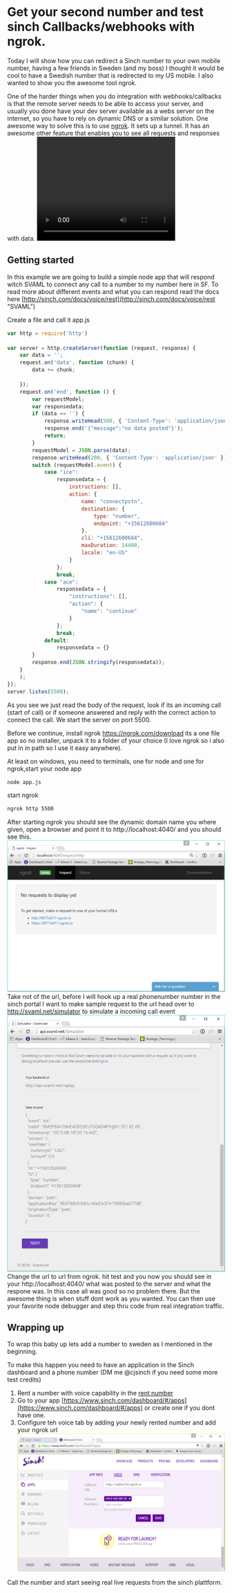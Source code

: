 # Get your second number and test sinch Callbacks/webhooks with ngrok.

Today I will show how you can redirect a Sinch number to your own mobile number, having a few friends in Sweden (and my boss) I thought it would be cool to have a Swedish number that is redirected to my US mobile. I also wanted to show you the awesome tool ngrok.

One of the harder things when you do integration with webhooks/callbacks is that the remote server needs to be able to access your server, and usually you done have your dev server available as a webs server on the internet, so you have to rely on dynamic DNS or a similar solution. One awesome way to solve this is to use [ngrok](https://ngrok.com/ "ngrok"). It sets up a tunnel. It has an awesome other feature that enables you to see all requests and responses with data. 
<video width="320" height="240" src="https://giphy.com/gifs/l0MYw9nh8qcoIyCju/html5"/>


## Getting started
In this example we are going to build a simple node app that will respond witch SVAML to connect any call to a number to my number here in SF. To read more about different events and what you can respond read the docs here
[http://sinch.com/docs/voice/rest](http://sinch.com/docs/voice/rest "SVAML") 

Create a file and call it app.js
```javascript
var http = require('http')

var server = http.createServer(function (request, response) {
    var data = '';
    request.on('data', function (chunk) {
        data += chunk;

    });
    request.on('end', function () {
        var requestModel;
        var responsedata;
        if (data == '') {
            response.writeHead(500, { 'Content-Type': 'application/json' });
            response.end('{"message":"no data posted"}');
            return;
        }
        requestModel = JSON.parse(data);
        response.writeHead(200, { 'Content-Type': 'application/json' });
        switch (requestModel.event) {
            case "ice":
                responsedata = {
                    instructions: [],
                    action: {
                        name: "connectpstn",
                        destination: {
                            type: "number",
                            endpoint: "+15612600684"
                        },
                        cli: "+15612600684",
                        maxDuration: 14400,
                        locale: "en-US"
                    }
                };
                break;
            case "ace":
                responsedata = {
                    "instructions": [],
                    "action": {
                        "name": "continue"
                    }
                };
                break;
            default:
                responsedata = {}
        }
        response.end(JSON.stringify(responsedata));
    }
    );
});
server.listen(5500);
```
As you see we just read the body of the request, look if its an incoming call (start of call) or if someone answered and reply with the correct action to connect the call. We start the server on port 5500.  

Before we continue, install ngrok https://ngrok.com/download its a one file app so no installer, unpack it to a folder of your choice (I love ngrok so i also put in in path so I use it easy anywhere). 

At least on windows, you need to terminals, one for node and one for ngrok,start your node app 
```bash
node app.js
```
start ngrok
```bash
ngrok http 5500
```
After starting ngrok you should see the dynamic domain name you where given, open a browser and point it to http://localhost:4040/ and you should see this. 
![](images/ngrokportal.png)
Take not of the url, before I will hook up a real phonenumber number in the sinch portal I want to make sample request to the url head over to http://svaml.net/simulator to simulate a incoming call event
![](images/svamlnet.png)
Change the url to url from ngrok. hit test and you now you should see  in your http://localhost:4040/ what was posted to the server and what the respone was. In this case all was good so no problem there. But the awesome thing is when stuff dont work as you wanted. You can then use your favorite node debugger and step thru code from real integration traffic. 

## Wrapping up
To  wrap this baby up lets add a number to sweden as I mentioned in the beginning. 

To make this happen you need to have an application in the Sinch dashboard and a phone number (DM me @cjsinch if you need some more test credits) 
1. Rent a number with voice capability in the [rent number](https://www.sinch.com/dashboard/#/numbers) 
2. Go to your app [https://www.sinch.com/dashboard/#/apps](https://www.sinch.com/dashboard/#/apps) or create one if you dont have one. 
3. Configure teh voice tab by adding your newly rented number and add your ngrok url
![](images/sinchdashboard.png)

Call the number and start seeing real live requests from the sinch plattform.


   
